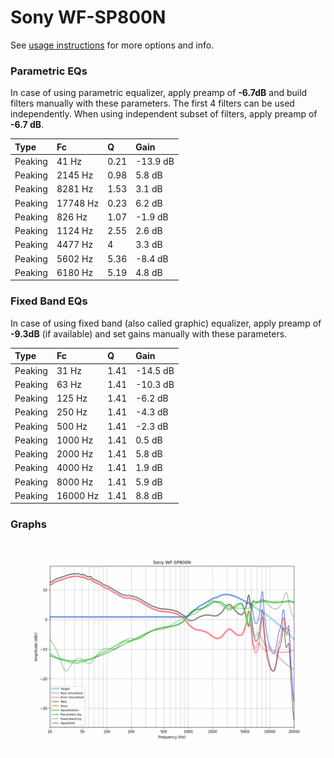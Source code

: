 # Sony WF-SP800N
See [usage instructions](https://github.com/jaakkopasanen/AutoEq#usage) for more options and info.

### Parametric EQs
In case of using parametric equalizer, apply preamp of **-6.7dB** and build filters manually
with these parameters. The first 4 filters can be used independently.
When using independent subset of filters, apply preamp of **-6.7 dB**.

| Type    | Fc       |    Q | Gain     |
|:--------|:---------|:-----|:---------|
| Peaking | 41 Hz    | 0.21 | -13.9 dB |
| Peaking | 2145 Hz  | 0.98 | 5.8 dB   |
| Peaking | 8281 Hz  | 1.53 | 3.1 dB   |
| Peaking | 17748 Hz | 0.23 | 6.2 dB   |
| Peaking | 826 Hz   | 1.07 | -1.9 dB  |
| Peaking | 1124 Hz  | 2.55 | 2.6 dB   |
| Peaking | 4477 Hz  | 4    | 3.3 dB   |
| Peaking | 5602 Hz  | 5.36 | -8.4 dB  |
| Peaking | 6180 Hz  | 5.19 | 4.8 dB   |

### Fixed Band EQs
In case of using fixed band (also called graphic) equalizer, apply preamp of **-9.3dB**
(if available) and set gains manually with these parameters.

| Type    | Fc       |    Q | Gain     |
|:--------|:---------|:-----|:---------|
| Peaking | 31 Hz    | 1.41 | -14.5 dB |
| Peaking | 63 Hz    | 1.41 | -10.3 dB |
| Peaking | 125 Hz   | 1.41 | -6.2 dB  |
| Peaking | 250 Hz   | 1.41 | -4.3 dB  |
| Peaking | 500 Hz   | 1.41 | -2.3 dB  |
| Peaking | 1000 Hz  | 1.41 | 0.5 dB   |
| Peaking | 2000 Hz  | 1.41 | 5.8 dB   |
| Peaking | 4000 Hz  | 1.41 | 1.9 dB   |
| Peaking | 8000 Hz  | 1.41 | 5.9 dB   |
| Peaking | 16000 Hz | 1.41 | 8.8 dB   |

### Graphs
![](./Sony%20WF-SP800N.png)
